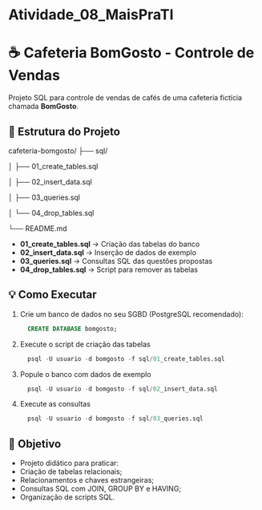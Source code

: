 # Atividade_08_MaisPraTI

# ☕ Cafeteria BomGosto - Controle de Vendas

Projeto SQL para controle de vendas de cafés de uma cafeteria fictícia chamada **BomGosto**.

## 📂 Estrutura do Projeto

cafeteria-bomgosto/
├── sql/     

│ ├── 01_create_tables.sql

│ ├── 02_insert_data.sql

│ ├── 03_queries.sql

│ └── 04_drop_tables.sql

└── README.md

- **01_create_tables.sql** → Criação das tabelas do banco  
- **02_insert_data.sql** → Inserção de dados de exemplo  
- **03_queries.sql** → Consultas SQL das questões propostas  
- **04_drop_tables.sql** → Script para remover as tabelas  

## 💡 Como Executar

1. Crie um banco de dados no seu SGBD (PostgreSQL recomendado):  
    ```sql
      CREATE DATABASE bomgosto; 
    ```
2. Execute o script de criação das tabelas
    ```sql
      psql -U usuario -d bomgosto -f sql/01_create_tables.sql
    ```
3. Popule o banco com dados de exemplo
    ```sql
      psql -U usuario -d bomgosto -f sql/02_insert_data.sql
    ```
4. Execute as consultas
    ```sql
      psql -U usuario -d bomgosto -f sql/03_queries.sql
    ```

## 🧾 Objetivo

 - Projeto didático para praticar:
 - Criação de tabelas relacionais;
 - Relacionamentos e chaves estrangeiras;
 - Consultas SQL com JOIN, GROUP BY e HAVING;
 - Organização de scripts SQL.
